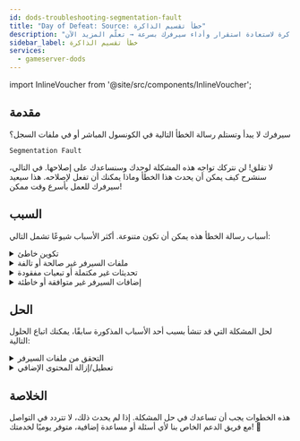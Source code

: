 ```yaml
---
id: dods-troubleshooting-segmentation-fault
title: "Day of Defeat: Source: خطأ تقسيم الذاكرة"
description: "افهم الأسباب الشائعة لأخطاء تقسيم الذاكرة لاستعادة استقرار وأداء سيرفرك بسرعة → تعلّم المزيد الآن"
sidebar_label: خطأ تقسيم الذاكرة
services:
  - gameserver-dods
---
```


import InlineVoucher from '@site/src/components/InlineVoucher';

## مقدمة

سيرفرك لا يبدأ وتستلم رسالة الخطأ التالية في الكونسول المباشر أو في ملفات السجل؟

```
Segmentation Fault
```

لا تقلق! لن نتركك تواجه هذه المشكلة لوحدك وسنساعدك على إصلاحها. في التالي، سنشرح كيف يمكن أن يحدث هذا الخطأ وماذا يمكنك أن تفعل لإصلاحه. هذا سيعيد سيرفرك للعمل بأسرع وقت ممكن!



<InlineVoucher />



## السبب

أسباب رسالة الخطأ هذه يمكن أن تكون متنوعة. أكثر الأسباب شيوعًا تشمل التالي:

<details>
  <summary>تكوين خاطئ</summary>

ملف التكوين غير مضبوط بشكل صحيح أو غير مكتمل يمكن أن يؤدي إلى وصول السيرفر إلى معطيات غير صالحة أو مناطق ذاكرة غير صحيحة عند بدء التشغيل أو أثناء التشغيل.

هذا يمكن أن يحدث خصوصًا إذا لم تُطبق المسافات البادئة أو تعيين القيم بشكل صحيح. ونتيجة لذلك، قد يؤدي ذلك إلى تعطل أو سلوك غير معرف (مثل خطأ تقسيم الذاكرة).

</details>

<details>
  <summary>ملفات السيرفر غير صالحة أو تالفة</summary>

  بسبب نقل خاطئ، تغييرات يدوية أو تثبيتات تالفة، من الممكن أن تتلف ملفات السيرفر الأساسية. هذا يمكن أن يؤدي إلى سلوك غير متوقع أو تعطل حرج مثل خطأ تقسيم الذاكرة عند التحميل أو التنفيذ.

</details>

<details>
  <summary>تحديثات غير مكتملة أو تبعيات مفقودة</summary>

  إذا لم يكتمل تحديث السيرفر بالكامل أو كانت بعض التبعيات أو الوحدات مفقودة، قد تحدث أخطاء عند بدء التشغيل أو أثناء وقت التشغيل.

</details>

<details>
  <summary>إضافات السيرفر غير متوافقة أو خاطئة</summary>

  الإضافات مثل SourceMod/Metamod أو البلجنز التي لا تتوافق مع نسخة السيرفر المستخدمة أو مبرمجة بشكل خاطئ يمكن أن تؤثر مباشرة على وصول السيرفر للذاكرة وتتسبب في مشاكل accordingly.

</details>



## الحل

لحل المشكلة التي قد تنشأ بسبب أحد الأسباب المذكورة سابقًا، يمكنك اتباع الحلول التالية: 

<details>
  <summary>التحقق من ملفات السيرفر</summary>

لتجنب الأخطاء المحتملة بسبب ملفات اللعبة التالفة أو غير المكتملة، يُنصح باستخدام ميزة **التحقق من ملفات Steam** في **لوحة المعلومات** الخاصة بسيرفر الألعاب.

![img](https://screensaver01.zap-hosting.com/index.php/s/MoM6drPd4GxY4Tz/preview)

  يتم فحص ملفات السيرفر تلقائيًا عبر SteamCMD وسيتم استبدال الملفات المفقودة أو التالفة بالنسخة الأصلية. العملية مؤتمتة بالكامل وتضمن تطابق ملفات السيرفر مع نسخة Steam الحالية.

</details>

<details>
  <summary>تعطيل/إزالة المحتوى الإضافي</summary>

إذا أضفت محتوى إضافي مثل Sourcemod/Metamod والبلجنز إلى سيرفر الألعاب الخاص بك، من المنطقي تعطيلها مؤقتًا وإزالتها على الأقل مرة واحدة.

هذه الخطوة تساعد في استبعاد ما إذا كانت المشاكل ناتجة عن المحتوى الإضافي. بعد التحديثات، غالبًا ما تحدث مشاكل مع هذا المحتوى الإضافي لأنه لم يعد متوافقًا أو لم يصبح متوافقًا بعد مع نسخة السيرفر الجديدة.

</details>

## الخلاصة

هذه الخطوات يجب أن تساعدك في حل المشكلة. إذا لم يحدث ذلك، لا تتردد في التواصل مع فريق الدعم الخاص بنا لأي أسئلة أو مساعدة إضافية، متوفر يوميًا لخدمتك! 🙂

<InlineVoucher />
